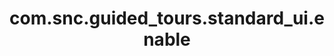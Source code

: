 ---
weight: 762
layout: page
title: com.snc.guided_tours.standard_ui.enable
description: ""
value: "true"
---
